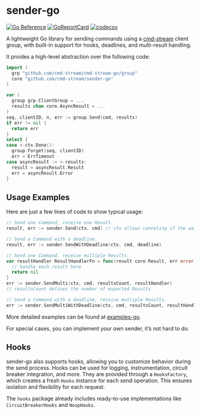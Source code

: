 # sender-go

[![Go Reference](https://pkg.go.dev/badge/github.com/cmd-stream/sender-go.svg)](https://pkg.go.dev/github.com/cmd-stream/sender-go)
[![GoReportCard](https://goreportcard.com/badge/cmd-stream/sender-go)](https://goreportcard.com/report/github.com/cmd-stream/sender-go)
[![codecov](https://codecov.io/gh/cmd-stream/sender-go/graph/badge.svg?token=RXPJ6ZIPK7)](https://codecov.io/gh/cmd-stream/sender-go)

A lightweight Go library for sending commands using a [cmd-stream](https://github.com/cmd-stream/cmd-stream-go) 
client group, with built-in support for hooks, deadlines, and multi-result 
handling.

It proides a high-level abstraction over the following code:
```go
import (
  grp "github.com/cmd-stream/cmd-stream-go/group"
  core "github.com/cmd-stream/sender-go"
)

var (
  group grp.ClientGroup = ...
  results chan core.AsyncResult = ...
)
seq, clientID, n, err := group.Send(cmd, results)
if err != nil {
  return err
}
select {
case <-ctx.Done():
  group.Forget(seq, clientID)
  err = ErrTimeout
case asyncResult := <-results:
  result = asyncResult.Result
  err = asyncResult.Error
}
```

## Usage Examples
Here are just a few lines of code to show typical usage:
```go
// Send one Command, receive one Result.
result, err := sender.Send(ctx, cmd) // ctx allows canceling if the wait takes too long

// Send a Command with a deadline.
result, err := sender.SendWithDeadline(ctx, cmd, deadline)

// Send one Command, receive multiple Results.
var resultHandler ResultHandlerFn = func(result core.Result, err error) error { 
  // handle each result here
  return nil
}
err := sender.SendMulti(ctx, cmd, resultsCount, resultHandler) 
// resultsCount defines the number of expected Results

// Send a Command with a deadline, receive multiple Results.
err := sender.SendMultiWithDeadline(ctx, cmd, resultsCount, resultHandler)
```

More detailed examples can be found at [examples-go](https://github.com/cmd-stream/cmd-stream-examples-go).

For special cases, you can implement your own sender, it’s not hard to do.

## Hooks
sender-go also supports hooks, allowing you to customize behavior during the send
process. Hooks can be used for logging, instrumentation, circuit breaker
integration, and more. They are provided through a `HooksFactory`, which creates 
a fresh `Hooks` instance for each send operation. This ensures isolation and 
flexibility for each request.

The `hooks` package already includes ready-to-use implementations like
`CircuitBreakerHooks` and `NoopHooks`.